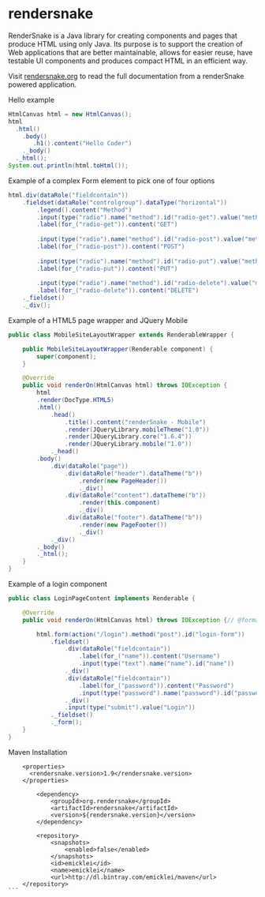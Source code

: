 rendersnake
===========

RenderSnake is a Java library for creating components and pages that produce HTML using only Java. Its purpose is to support the creation of Web applications that are better maintainable, allows for easier reuse, have testable UI components and produces compact HTML in an efficient way.

Visit [rendersnake.org](http://rendersnake.org) to read the full documentation from a renderSnake powered application.

Hello example
```java
HtmlCanvas html = new HtmlCanvas();
html
  .html()
    .body()
       .h1().content("Hello Coder")
    ._body()
  ._html();
System.out.println(html.toHtml());
```


Example of a complex Form element to pick one of four options
```java
html.div(dataRole("fieldcontain"))
    .fieldset(dataRole("controlgroup").dataType("horizontal"))
        .legend().content("Method")
        .input(type("radio").name("method").id("radio-get").value("method-get").checked("checked").onChange("clickedMethod(this.value);"))
        .label(for_("radio-get")).content("GET")
        
        .input(type("radio").name("method").id("radio-post").value("method-post").onChange("clickedMethod(this.value);"))
        .label(for_("radio-post")).content("POST")
        
        .input(type("radio").name("method").id("radio-put").value("method-put").onChange("clickedMethod(this.value);"))
        .label(for_("radio-put")).content("PUT")
        
        .input(type("radio").name("method").id("radio-delete").value("method-delete").onChange("clickedMethod(this.value);"))
        .label(for_("radio-delete")).content("DELETE")
    ._fieldset()
    ._div();
```


Example of a HTML5 page wrapper and JQuery Mobile
```java
public class MobileSiteLayoutWrapper extends RenderableWrapper {

    public MobileSiteLayoutWrapper(Renderable component) {
        super(component);
    }

    @Override
    public void renderOn(HtmlCanvas html) throws IOException {
        html
        .render(DocType.HTML5)
        .html()
            .head()
                .title().content("renderSnake - Mobile")
                .render(JQueryLibrary.mobileTheme("1.0"))
                .render(JQueryLibrary.core("1.6.4"))
                .render(JQueryLibrary.mobile("1.0"))
            ._head()
        .body()
            .div(dataRole("page"))
                .div(dataRole("header").dataTheme("b"))
                    .render(new PageHeader())
                    ._div()
                .div(dataRole("content").dataTheme("b"))
                    .render(this.component)
                    ._div()
                .div(dataRole("footer").dataTheme("b"))
                    .render(new PageFooter())
                    ._div()
            ._div()
        ._body()
        ._html();
    }
}
```

Example of a login component
```java
public class LoginPageContent implements Renderable {

    @Override
    public void renderOn(HtmlCanvas html) throws IOException {// @formatter:off

        html.form(action("/login").method("post").id("login-form"))
            .fieldset()
                .div(dataRole("fieldcontain"))
                    .label(for_("name")).content("Username")                    
                    .input(type("text").name("name").id("name"))                    
                ._div()
                .div(dataRole("fieldcontain"))
                    .label(for_("password")).content("Password")
                    .input(type("password").name("password").id("password"))                    
                ._div()
                .input(type("submit").value("Login"))
            ._fieldset()
            ._form();                                               
    }        
}
```
Maven Installation
````
    <properties>
      <rendersnake.version>1.9</rendersnake.version>
    </properties>

		<dependency>
			<groupId>org.rendersnake</groupId>
			<artifactId>rendersnake</artifactId>
			<version>${rendersnake.version}</version>
		</dependency>
		
		<repository>
            <snapshots>
                <enabled>false</enabled>
            </snapshots>
            <id>emicklei</id>
            <name>emicklei</name>
            <url>http://dl.bintray.com/emicklei/maven</url>
    </repository>
```
